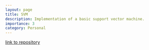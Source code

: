 ```yaml
---
layout: page
title: SVM
description: Implementation of a basic support vector machine.
importance: 3
category: Personal
---
```

[link to repository](https://github.com/MASHOD0/svm)